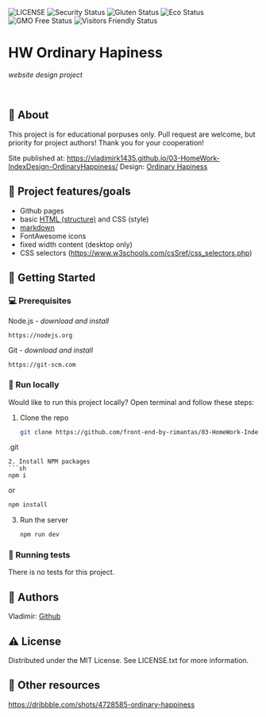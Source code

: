 ![LICENSE](https://img.shields.io/badge/license-MIT-blue.svg?style=flat-square)
![Security Status](https://img.shields.io/security-headers?label=Security&url=https%3A%2F%2Fgithub.com&style=flat-square)
![Gluten Status](https://img.shields.io/badge/Gluten-Free-green.svg)
![Eco Status](https://img.shields.io/badge/ECO-Friendly-green.svg)
![GMO Free Status](https://img.shields.io/badge/GMO-Free-green.svg)
![Visitors Friendly Status](https://img.shields.io/badge/Visitors-Friendly-green.svg)

# HW Ordinary Hapiness

_website design project_

<br>

## 🌟 About

This project is for educational porpuses only. Pull request are welcome, but priority for project authors! Thank you for your cooperation!

Site published at: https://vladimirk1435.github.io/03-HomeWork-IndexDesign-OrdinaryHappiness/
Design: [Ordinary Hapiness](./pic/main.webp)

## 🎯 Project features/goals

- Github pages
- basic [HTML (structure)](https://www.w3schools.com/TAGS/default.asp) and CSS (style)
- [markdown](https://docs.github.com/en/get-started/writing-on-github/getting-started-with-writing-and-formatting-on-github/basic-writing-and-formatting-syntax)
- FontAwesome icons
- fixed width content (desktop only)
- CSS selectors (https://www.w3schools.com/csSref/css_selectors.php)

## 🧰 Getting Started

### 💻 Prerequisites

Node.js - _download and install_

```
https://nodejs.org
```

Git - _download and install_

```
https://git-scm.com
```

### 🏃 Run locally

Would like to run this project locally? Open terminal and follow these steps:

1. Clone the repo
   ```sh
   git clone https://github.com/front-end-by-rimantas/03-HomeWork-IndexDesign-OrdinaryHappiness
.git
   ```
2. Install NPM packages
   ```sh
   npm i
   ```
   or
   ```sh
   npm install
   ```
3. Run the server
   ```sh
   npm run dev
   ```

### 🧪 Running tests

There is no tests for this project.

## 🎅 Authors

Vladimir: [Github](https://github.com/VladimirK1435)

## ⚠️ License

Distributed under the MIT License. See LICENSE.txt for more information.

## 🔗 Other resources

https://dribbble.com/shots/4728585-ordinary-happiness
